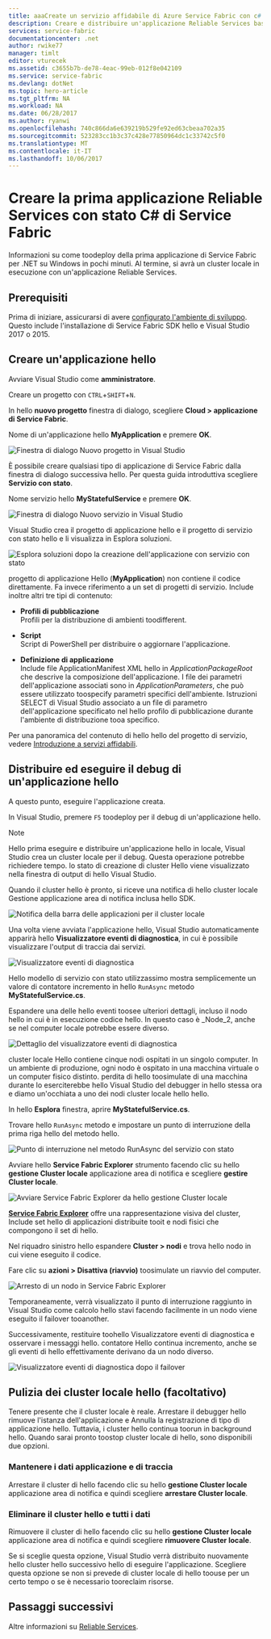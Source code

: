 ```yaml
---
title: aaaCreate un servizio affidabile di Azure Service Fabric con c#
description: Creare e distribuire un'applicazione Reliable Services basata su Azure Service Fabric ed eseguirne il debug con Visual Studio.
services: service-fabric
documentationcenter: .net
author: rwike77
manager: timlt
editor: vturecek
ms.assetid: c3655b7b-de78-4eac-99eb-012f8e042109
ms.service: service-fabric
ms.devlang: dotNet
ms.topic: hero-article
ms.tgt_pltfrm: NA
ms.workload: NA
ms.date: 06/28/2017
ms.author: ryanwi
ms.openlocfilehash: 740c866da6e639219b529fe92ed63cbeaa702a35
ms.sourcegitcommit: 523283cc1b3c37c428e77850964dc1c33742c5f0
ms.translationtype: MT
ms.contentlocale: it-IT
ms.lasthandoff: 10/06/2017
---
```

# <a name="create-your-first-c-service-fabric-stateful-reliable-services-application"></a>Creare la prima applicazione Reliable Services con stato C# di Service Fabric

Informazioni su come toodeploy della prima applicazione di Service Fabric per .NET su Windows in pochi minuti. Al termine, si avrà un cluster locale in esecuzione con un'applicazione Reliable Services.

## <a name="prerequisites"></a>Prerequisiti

Prima di iniziare, assicurarsi di avere [configurato l'ambiente di sviluppo](service-fabric-get-started.md). Questo include l'installazione di Service Fabric SDK hello e Visual Studio 2017 o 2015.

## <a name="create-hello-application"></a>Creare un'applicazione hello

Avviare Visual Studio come **amministratore**.

Creare un progetto con `CTRL`+`SHIFT`+`N`.

In hello **nuovo progetto** finestra di dialogo, scegliere **Cloud > applicazione di Service Fabric**.

Nome di un'applicazione hello **MyApplication** e premere **OK**.

   
![Finestra di dialogo Nuovo progetto in Visual Studio][1]

È possibile creare qualsiasi tipo di applicazione di Service Fabric dalla finestra di dialogo successiva hello. Per questa guida introduttiva scegliere **Servizio con stato**.

Nome servizio hello **MyStatefulService** e premere **OK**.

![Finestra di dialogo Nuovo servizio in Visual Studio][2]


Visual Studio crea il progetto di applicazione hello e il progetto di servizio con stato hello e li visualizza in Esplora soluzioni.

![Esplora soluzioni dopo la creazione dell'applicazione con servizio con stato][3]

progetto di applicazione Hello (**MyApplication**) non contiene il codice direttamente. Fa invece riferimento a un set di progetti di servizio. Include inoltre altri tre tipi di contenuto:

* **Profili di pubblicazione**  
Profili per la distribuzione di ambienti toodifferent.

* **Script**  
Script di PowerShell per distribuire o aggiornare l'applicazione.

* **Definizione di applicazione**  
Include file ApplicationManifest XML hello in *ApplicationPackageRoot* che descrive la composizione dell'applicazione. I file dei parametri dell'applicazione associati sono in *ApplicationParameters*, che può essere utilizzato toospecify parametri specifici dell'ambiente. Istruzioni SELECT di Visual Studio associato a un file di parametro dell'applicazione specificato nel hello profilo di pubblicazione durante l'ambiente di distribuzione tooa specifico.
    
Per una panoramica del contenuto di hello hello del progetto di servizio, vedere [Introduzione a servizi affidabili](service-fabric-reliable-services-quick-start.md).

## <a name="deploy-and-debug-hello-application"></a>Distribuire ed eseguire il debug di un'applicazione hello

A questo punto, eseguire l'applicazione creata.

In Visual Studio, premere `F5` toodeploy per il debug di un'applicazione hello.

>[!NOTE]
>Hello prima eseguire e distribuire un'applicazione hello in locale, Visual Studio crea un cluster locale per il debug. Questa operazione potrebbe richiedere tempo. lo stato di creazione di cluster Hello viene visualizzato nella finestra di output di hello Visual Studio.

Quando il cluster hello è pronto, si riceve una notifica di hello cluster locale Gestione applicazione area di notifica inclusa hello SDK.
   
![Notifica della barra delle applicazioni per il cluster locale][4]

Una volta viene avviata l'applicazione hello, Visual Studio automaticamente apparirà hello **Visualizzatore eventi di diagnostica**, in cui è possibile visualizzare l'output di traccia dai servizi.
   
![Visualizzatore eventi di diagnostica][5]

Hello modello di servizio con stato utilizzassimo mostra semplicemente un valore di contatore incremento in hello `RunAsync` metodo **MyStatefulService.cs**.

Espandere una delle hello eventi toosee ulteriori dettagli, incluso il nodo hello in cui è in esecuzione codice hello. In questo caso è \_Node\_2, anche se nel computer locale potrebbe essere diverso.
   
![Dettaglio del visualizzatore eventi di diagnostica][6]

cluster locale Hello contiene cinque nodi ospitati in un singolo computer. In un ambiente di produzione, ogni nodo è ospitato in una macchina virtuale o un computer fisico distinto. perdita di hello toosimulate di una macchina durante lo eserciterebbe hello Visual Studio del debugger in hello stessa ora e diamo un'occhiata a uno dei nodi cluster locale hello hello.

In hello **Esplora** finestra, aprire **MyStatefulService.cs**. 

Trovare hello `RunAsync` metodo e impostare un punto di interruzione della prima riga hello del metodo hello.

![Punto di interruzione nel metodo RunAsync del servizio con stato][7]

Avviare hello **Service Fabric Explorer** strumento facendo clic su hello **gestione Cluster locale** applicazione area di notifica e scegliere **gestire Cluster locale**.

![Avviare Service Fabric Explorer da hello gestione Cluster locale][systray-launch-sfx]

[**Service Fabric Explorer**](service-fabric-visualizing-your-cluster.md) offre una rappresentazione visiva del cluster, Include set hello di applicazioni distribuite tooit e nodi fisici che compongono il set di hello.

Nel riquadro sinistro hello espandere **Cluster > nodi** e trova hello nodo in cui viene eseguito il codice.

Fare clic su **azioni > Disattiva (riavvio)** toosimulate un riavvio del computer.

![Arresto di un nodo in Service Fabric Explorer][sfx-stop-node]

Temporaneamente, verrà visualizzato il punto di interruzione raggiunto in Visual Studio come calcolo hello stavi facendo facilmente in un nodo viene eseguito il failover tooanother.


Successivamente, restituire toohello Visualizzatore eventi di diagnostica e osservare i messaggi hello. contatore Hello continua incremento, anche se gli eventi di hello effettivamente derivano da un nodo diverso.

![Visualizzatore eventi di diagnostica dopo il failover][diagnostic-events-viewer-detail-post-failover]

## <a name="cleaning-up-hello-local-cluster-optional"></a>Pulizia dei cluster locale hello (facoltativo)

Tenere presente che il cluster locale è reale. Arrestare il debugger hello rimuove l'istanza dell'applicazione e Annulla la registrazione di tipo di applicazione hello. Tuttavia, i cluster hello continua toorun in background hello. Quando sarai pronto toostop cluster locale di hello, sono disponibili due opzioni.

### <a name="keep-application-and-trace-data"></a>Mantenere i dati applicazione e di traccia

Arrestare il cluster di hello facendo clic su hello **gestione Cluster locale** applicazione area di notifica e quindi scegliere **arrestare Cluster locale**.

### <a name="delete-hello-cluster-and-all-data"></a>Eliminare il cluster hello e tutti i dati

Rimuovere il cluster di hello facendo clic su hello **gestione Cluster locale** applicazione area di notifica e quindi scegliere **rimuovere Cluster locale**. 

Se si sceglie questa opzione, Visual Studio verrà distribuito nuovamente hello cluster hello successivo hello di eseguire l'applicazione. Scegliere questa opzione se non si prevede di cluster locale di hello toouse per un certo tempo o se è necessario tooreclaim risorse.

## <a name="next-steps"></a>Passaggi successivi
Altre informazioni su [Reliable Services](service-fabric-reliable-services-introduction.md).
<!-- Image References -->

[1]: ./media/service-fabric-create-your-first-application-in-visual-studio/new-project-dialog.png
[2]: ./media/service-fabric-create-your-first-application-in-visual-studio/new-project-dialog-2.png
[3]: ./media/service-fabric-create-your-first-application-in-visual-studio/solution-explorer-stateful-service-template.png
[4]: ./media/service-fabric-create-your-first-application-in-visual-studio/local-cluster-manager-notification.png
[5]: ./media/service-fabric-create-your-first-application-in-visual-studio/diagnostic-events-viewer.png
[6]: ./media/service-fabric-create-your-first-application-in-visual-studio/diagnostic-events-viewer-detail.png
[7]: ./media/service-fabric-create-your-first-application-in-visual-studio/runasync-breakpoint.png
[sfx-stop-node]: ./media/service-fabric-create-your-first-application-in-visual-studio/sfe-deactivate-node.png
[systray-launch-sfx]: ./media/service-fabric-create-your-first-application-in-visual-studio/launch-sfx.png
[diagnostic-events-viewer-detail-post-failover]: ./media/service-fabric-create-your-first-application-in-visual-studio/diagnostic-events-viewer-detail-post-failover.png
[sfe-delete-application]: ./media/service-fabric-create-your-first-application-in-visual-studio/sfe-delete-application.png
[switch-cluster-mode]: ./media/service-fabric-create-your-first-application-in-visual-studio/switch-cluster-mode.png
[cluster-setup-success-1-node]: ./media/service-fabric-get-started-with-a-local-cluster/cluster-setup-success-1-node.png
